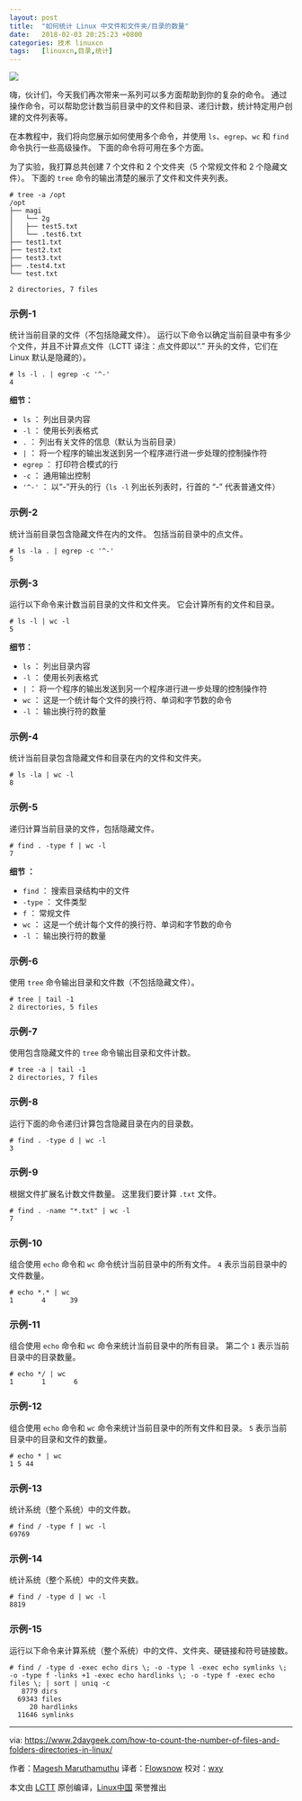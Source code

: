 ```yaml
---
layout: post
title:	"如何统计 Linux 中文件和文件夹/目录的数量"
date:	2018-02-03 20:25:23 +0800 
categories:	技术 linuxcn 
tags:	[linuxcn,目录,统计]
---
```



![](/Asserts/Images//attachment/album/201802/03/202516ai28uur2pipxkfud.jpg)


嗨，伙计们，今天我们再次带来一系列可以多方面帮助到你的复杂的命令。 通过操作命令，可以帮助您计数当前目录中的文件和目录、递归计数，统计特定用户创建的文件列表等。


在本教程中，我们将向您展示如何使用多个命令，并使用 `ls`、`egrep`、`wc` 和 `find` 命令执行一些高级操作。 下面的命令将可用在多个方面。


为了实验，我打算总共创建 7 个文件和 2 个文件夹（5 个常规文件和 2 个隐藏文件）。 下面的 `tree` 命令的输出清楚的展示了文件和文件夹列表。



```
# tree -a /opt
/opt
├── magi
│   └── 2g
│   ├── test5.txt
│   └── .test6.txt
├── test1.txt
├── test2.txt
├── test3.txt
├── .test4.txt
└── test.txt

2 directories, 7 files

```

### 示例-1


统计当前目录的文件（不包括隐藏文件）。 运行以下命令以确定当前目录中有多少个文件，并且不计算点文件（LCTT 译注：点文件即以“.” 开头的文件，它们在 Linux 默认是隐藏的）。



```
# ls -l . | egrep -c '^-'
4

```

**细节：**


* `ls` ： 列出目录内容
* `-l` ： 使用长列表格式
* `.` ： 列出有关文件的信息（默认为当前目录）
* `|` ： 将一个程序的输出发送到另一个程序进行进一步处理的控制操作符
* `egrep` ： 打印符合模式的行
* `-c` ： 通用输出控制
* `'^-'` ： 以“-”开头的行（`ls -l` 列出长列表时，行首的 “-” 代表普通文件）


### 示例-2


统计当前目录包含隐藏文件在内的文件。 包括当前目录中的点文件。



```
# ls -la . | egrep -c '^-'
5

```

### 示例-3


运行以下命令来计数当前目录的文件和文件夹。 它会计算所有的文件和目录。



```
# ls -l | wc -l
5

```

**细节：**


* `ls` ： 列出目录内容
* `-l` ： 使用长列表格式
* `|` ： 将一个程序的输出发送到另一个程序进行进一步处理的控制操作符
* `wc` ： 这是一个统计每个文件的换行符、单词和字节数的命令
* `-l` ： 输出换行符的数量


### 示例-4


统计当前目录包含隐藏文件和目录在内的文件和文件夹。



```
# ls -la | wc -l
8

```

### 示例-5


递归计算当前目录的文件，包括隐藏文件。



```
# find . -type f | wc -l
7

```

**细节 ：**


* `find` ： 搜索目录结构中的文件
* `-type` ： 文件类型
* `f` ： 常规文件
* `wc` ： 这是一个统计每个文件的换行符、单词和字节数的命令
* `-l` ： 输出换行符的数量


### 示例-6


使用 `tree` 命令输出目录和文件数（不包括隐藏文件）。



```
# tree | tail -1
2 directories, 5 files

```

### 示例-7


使用包含隐藏文件的 `tree` 命令输出目录和文件计数。



```
# tree -a | tail -1
2 directories, 7 files

```

### 示例-8


运行下面的命令递归计算包含隐藏目录在内的目录数。



```
# find . -type d | wc -l
3

```

### 示例-9


根据文件扩展名计数文件数量。 这里我们要计算 `.txt` 文件。



```
# find . -name "*.txt" | wc -l
7

```

### 示例-10


组合使用 `echo` 命令和 `wc` 命令统计当前目录中的所有文件。 `4` 表示当前目录中的文件数量。



```
# echo *.* | wc
1       4      39

```

### 示例-11


组合使用 `echo` 命令和 `wc` 命令来统计当前目录中的所有目录。 第二个 `1` 表示当前目录中的目录数量。



```
# echo */ | wc
1       1       6

```

### 示例-12


组合使用 `echo` 命令和 `wc` 命令来统计当前目录中的所有文件和目录。 `5` 表示当前目录中的目录和文件的数量。



```
# echo * | wc
1 5 44

```

### 示例-13


统计系统（整个系统）中的文件数。



```
# find / -type f | wc -l
69769

```

### 示例-14


统计系统（整个系统）中的文件夹数。



```
# find / -type d | wc -l
8819

```

### 示例-15


运行以下命令来计算系统（整个系统）中的文件、文件夹、硬链接和符号链接数。



```
# find / -type d -exec echo dirs \; -o -type l -exec echo symlinks \; -o -type f -links +1 -exec echo hardlinks \; -o -type f -exec echo files \; | sort | uniq -c
   8779 dirs
  69343 files
     20 hardlinks
  11646 symlinks

```



---


via: <https://www.2daygeek.com/how-to-count-the-number-of-files-and-folders-directories-in-linux/>


作者：[Magesh Maruthamuthu](https://www.2daygeek.com/author/magesh/) 译者：[Flowsnow](https://github.com/Flowsnow) 校对：[wxy](https://github.com/wxy)


本文由 [LCTT](https://github.com/LCTT/TranslateProject) 原创编译，[Linux中国](https://linux.cn/) 荣誉推出
